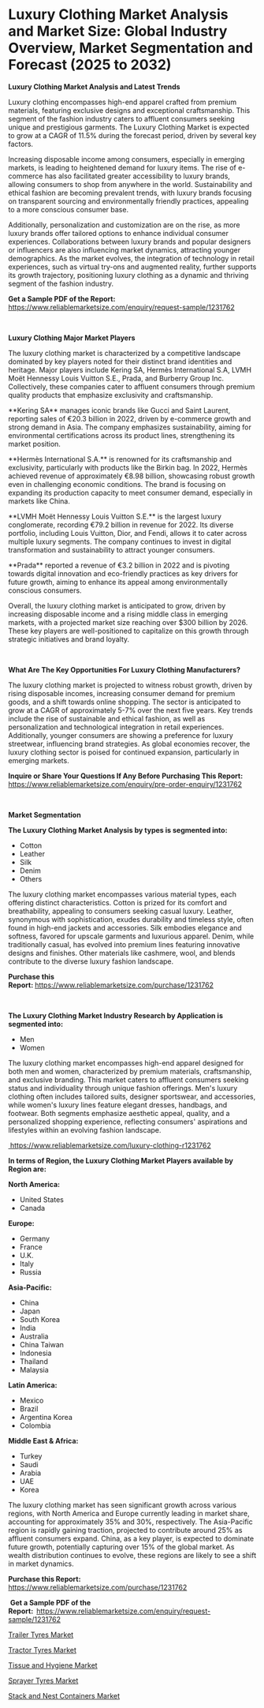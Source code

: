 <p><h1>Luxury Clothing Market Analysis and Market Size: Global Industry Overview, Market Segmentation and Forecast (2025 to 2032)</h1></p><p><strong>Luxury Clothing Market Analysis and Latest Trends</strong></p>
<p><p>Luxury clothing encompasses high-end apparel crafted from premium materials, featuring exclusive designs and exceptional craftsmanship. This segment of the fashion industry caters to affluent consumers seeking unique and prestigious garments. The Luxury Clothing Market is expected to grow at a CAGR of 11.5% during the forecast period, driven by several key factors.</p><p>Increasing disposable income among consumers, especially in emerging markets, is leading to heightened demand for luxury items. The rise of e-commerce has also facilitated greater accessibility to luxury brands, allowing consumers to shop from anywhere in the world. Sustainability and ethical fashion are becoming prevalent trends, with luxury brands focusing on transparent sourcing and environmentally friendly practices, appealing to a more conscious consumer base.</p><p>Additionally, personalization and customization are on the rise, as more luxury brands offer tailored options to enhance individual consumer experiences. Collaborations between luxury brands and popular designers or influencers are also influencing market dynamics, attracting younger demographics. As the market evolves, the integration of technology in retail experiences, such as virtual try-ons and augmented reality, further supports its growth trajectory, positioning luxury clothing as a dynamic and thriving segment of the fashion industry.</p></p>
<p><strong>Get a Sample PDF of the Report:&nbsp;</strong> <a href="https://www.reliablemarketsize.com/enquiry/request-sample/1231762?utm_campaign=1901&utm_medium=2&utm_source=Github&utm_content=ia&utm_term=05042025&utm_id=luxury-clothing">https://www.reliablemarketsize.com/enquiry/request-sample/1231762</a></p>
<p>&nbsp;</p>
<p><strong>Luxury Clothing Major Market Players</strong></p>
<p><p>The luxury clothing market is characterized by a competitive landscape dominated by key players noted for their distinct brand identities and heritage. Major players include Kering SA, Hermès International S.A, LVMH Moët Hennessy Louis Vuitton S.E., Prada, and Burberry Group Inc. Collectively, these companies cater to affluent consumers through premium quality products that emphasize exclusivity and craftsmanship.</p><p>**Kering SA** manages iconic brands like Gucci and Saint Laurent, reporting sales of €20.3 billion in 2022, driven by e-commerce growth and strong demand in Asia. The company emphasizes sustainability, aiming for environmental certifications across its product lines, strengthening its market position.</p><p>**Hermès International S.A.** is renowned for its craftsmanship and exclusivity, particularly with products like the Birkin bag. In 2022, Hermès achieved revenue of approximately €8.98 billion, showcasing robust growth even in challenging economic conditions. The brand is focusing on expanding its production capacity to meet consumer demand, especially in markets like China.</p><p>**LVMH Moët Hennessy Louis Vuitton S.E.** is the largest luxury conglomerate, recording €79.2 billion in revenue for 2022. Its diverse portfolio, including Louis Vuitton, Dior, and Fendi, allows it to cater across multiple luxury segments. The company continues to invest in digital transformation and sustainability to attract younger consumers.</p><p>**Prada** reported a revenue of €3.2 billion in 2022 and is pivoting towards digital innovation and eco-friendly practices as key drivers for future growth, aiming to enhance its appeal among environmentally conscious consumers.</p><p>Overall, the luxury clothing market is anticipated to grow, driven by increasing disposable income and a rising middle class in emerging markets, with a projected market size reaching over $300 billion by 2026. These key players are well-positioned to capitalize on this growth through strategic initiatives and brand loyalty.</p></p>
<p>&nbsp;</p>
<p><strong>What Are The Key Opportunities For Luxury Clothing Manufacturers?</strong></p>
<p><p>The luxury clothing market is projected to witness robust growth, driven by rising disposable incomes, increasing consumer demand for premium goods, and a shift towards online shopping. The sector is anticipated to grow at a CAGR of approximately 5-7% over the next five years. Key trends include the rise of sustainable and ethical fashion, as well as personalization and technological integration in retail experiences. Additionally, younger consumers are showing a preference for luxury streetwear, influencing brand strategies. As global economies recover, the luxury clothing sector is poised for continued expansion, particularly in emerging markets.</p></p>
<p><strong>Inquire or Share Your Questions If Any Before Purchasing This Report:</strong> <a href="https://www.reliablemarketsize.com/enquiry/pre-order-enquiry/1231762?utm_campaign=1901&utm_medium=2&utm_source=Github&utm_content=ia&utm_term=05042025&utm_id=luxury-clothing">https://www.reliablemarketsize.com/enquiry/pre-order-enquiry/1231762</a></p>
<p>&nbsp;</p>
<p><strong>Market Segmentation</strong></p>
<p><strong>The Luxury Clothing Market Analysis by types is segmented into:</strong></p>
<p><ul><li>Cotton</li><li>Leather</li><li>Silk</li><li>Denim</li><li>Others</li></ul></p>
<p><p>The luxury clothing market encompasses various material types, each offering distinct characteristics. Cotton is prized for its comfort and breathability, appealing to consumers seeking casual luxury. Leather, synonymous with sophistication, exudes durability and timeless style, often found in high-end jackets and accessories. Silk embodies elegance and softness, favored for upscale garments and luxurious apparel. Denim, while traditionally casual, has evolved into premium lines featuring innovative designs and finishes. Other materials like cashmere, wool, and blends contribute to the diverse luxury fashion landscape.</p></p>
<p><strong>Purchase this Report:&nbsp;</strong><a href="https://www.reliablemarketsize.com/purchase/1231762?utm_campaign=1901&utm_medium=2&utm_source=Github&utm_content=ia&utm_term=05042025&utm_id=luxury-clothing">https://www.reliablemarketsize.com/purchase/1231762</a></p>
<p>&nbsp;</p>
<p><strong>The Luxury Clothing Market Industry Research by Application is segmented into:</strong></p>
<p><ul><li>Men</li><li>Women</li></ul></p>
<p><p>The luxury clothing market encompasses high-end apparel designed for both men and women, characterized by premium materials, craftsmanship, and exclusive branding. This market caters to affluent consumers seeking status and individuality through unique fashion offerings. Men's luxury clothing often includes tailored suits, designer sportswear, and accessories, while women's luxury lines feature elegant dresses, handbags, and footwear. Both segments emphasize aesthetic appeal, quality, and a personalized shopping experience, reflecting consumers' aspirations and lifestyles within an evolving fashion landscape.</p></p>
<p><a href="https://www.reliablemarketsize.com/luxury-clothing-r1231762?utm_campaign=1901&utm_medium=2&utm_source=Github&utm_content=ia&utm_term=05042025&utm_id=luxury-clothing">&nbsp;https://www.reliablemarketsize.com/luxury-clothing-r1231762</a></p>
<p><strong>In terms of Region, the Luxury Clothing Market Players available by Region are:</strong></p>
<p>
    <p> <strong> North America: </strong>
        <ul>
            <li>United States</li>
            <li>Canada</li>
        </ul>
        </p> 
    <p> <strong> Europe: </strong>
        <ul>
            <li>Germany</li>
            <li>France</li>
            <li>U.K.</li>
            <li>Italy</li>
            <li>Russia</li>
        </ul>
        </p> 
    <p> <strong> Asia-Pacific: </strong>
        <ul>
            <li>China</li>
            <li>Japan</li>
            <li>South Korea</li>
            <li>India</li>
            <li>Australia</li>
            <li>China Taiwan</li>
            <li>Indonesia</li>
            <li>Thailand</li>
            <li>Malaysia</li>
        </ul>
        </p> 
    <p> <strong> Latin America: </strong>
        <ul>
            <li>Mexico</li>
            <li>Brazil</li>
            <li>Argentina Korea</li>
            <li>Colombia</li>
        </ul>
        </p> 
    <p> <strong> Middle East & Africa: </strong>
        <ul>
            <li>Turkey</li>
            <li>Saudi</li>
            <li>Arabia</li>
            <li>UAE</li>
            <li>Korea</li>
        </ul>
    </p>
    </p>
<p><p>The luxury clothing market has seen significant growth across various regions, with North America and Europe currently leading in market share, accounting for approximately 35% and 30%, respectively. The Asia-Pacific region is rapidly gaining traction, projected to contribute around 25% as affluent consumers expand. China, as a key player, is expected to dominate future growth, potentially capturing over 15% of the global market. As wealth distribution continues to evolve, these regions are likely to see a shift in market dynamics.</p></p>
<p><strong>Purchase this Report: </strong><a href="https://www.reliablemarketsize.com/purchase/1231762?utm_campaign=1901&utm_medium=2&utm_source=Github&utm_content=ia&utm_term=05042025&utm_id=luxury-clothing">https://www.reliablemarketsize.com/purchase/1231762</a></p>
<p>&nbsp;<strong>Get a Sample PDF of the Report:&nbsp;&nbsp;</strong><a href="https://www.reliablemarketsize.com/enquiry/request-sample/1231762?utm_campaign=1901&utm_medium=2&utm_source=Github&utm_content=ia&utm_term=05042025&utm_id=luxury-clothing">https://www.reliablemarketsize.com/enquiry/request-sample/1231762</a></p>
<p><strong></strong></p>
<p><p><a href="https://github.com/fabrehugessf/Market-Research-Report-List-1/blob/main/trailer-tyres-market.md?utm_campaign=1901&utm_medium=2&utm_source=Github&utm_content=ia&utm_term=05042025&utm_id=luxury-clothing">Trailer Tyres Market</a></p><p><a href="https://github.com/nsmifidget3/Market-Research-Report-List-1/blob/main/tractor-tyres-market.md?utm_campaign=1901&utm_medium=2&utm_source=Github&utm_content=ia&utm_term=05042025&utm_id=luxury-clothing">Tractor Tyres Market</a></p><p><a href="https://github.com/bozzoquishmd/Market-Research-Report-List-1/blob/main/tissue-and-hygiene-market.md?utm_campaign=1901&utm_medium=2&utm_source=Github&utm_content=ia&utm_term=05042025&utm_id=luxury-clothing">Tissue and Hygiene Market</a></p><p><a href="https://github.com/wiltsdeenyuw/Market-Research-Report-List-1/blob/main/sprayer-tyres-market.md?utm_campaign=1901&utm_medium=2&utm_source=Github&utm_content=ia&utm_term=05042025&utm_id=luxury-clothing">Sprayer Tyres Market</a></p><p><a href="https://github.com/orlinvisonju/Market-Research-Report-List-1/blob/main/stack-and-nest-containers-market.md?utm_campaign=1901&utm_medium=2&utm_source=Github&utm_content=ia&utm_term=05042025&utm_id=luxury-clothing">Stack and Nest Containers Market</a></p></p>